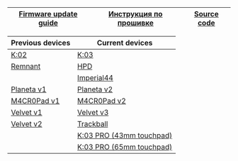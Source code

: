 | [Firmware update guide][01]  | [Инструкция по прошивке][02] | [Source code][03] |
| ---------------------------  | ---------------------------- | ----------------- |


| Previous devices    | Current devices                     |
| ------------------- | -------------------                 |
| [K:02][07]          | [K:03][05]                          |
| [Remnant][12]       | [HPD][04]                           |
|                     | [Imperial44][06]                    |
| [Planeta v1][08]    | [Planeta v2][09]                    |
| [M4CR0Pad v1][10]   | [M4CR0Pad v2][11]                   |
| [Velvet v1][13]     | [Velvet v3][17]                     |
| [Velvet v2][14]     | [Trackball][15]                     |
|                     | [K:03 PRO (43mm touchpad)][16]      |
|                     | [K:03 PRO (65mm touchpad)][18]      |


[01]: https://ergohaven.xyz/docs
[02]: https://ru.ergohaven.xyz/docs
[03]: https://github.com/ergohaven/vial-qmk/tree/vial/keyboards/ergohaven

[04]: https://github.com/ergohaven/vial-qmk/releases/download/3.8.3/3.8.3_hpd_v1.uf2
[05]: https://github.com/ergohaven/vial-qmk/releases/download/3.8.3/3.8.3_k03_v1_v2.uf2
[06]: https://github.com/ergohaven/vial-qmk/releases/download/3.8.3/3.8.3_imperial44_v1_v2.uf2
[07]: https://github.com/ergohaven/vial-qmk/releases/download/3.8.3/3.8.3_k02_v1.uf2
[08]: https://github.com/ergohaven/vial-qmk/releases/download/3.8.3/3.8.3_planeta_v1.uf2
[09]: https://github.com/ergohaven/vial-qmk/releases/download/3.8.3/3.8.3_planeta_v2.uf2
[10]: https://github.com/ergohaven/vial-qmk/releases/download/3.8.3/3.8.3_macropad_v1.uf2
[11]: https://github.com/ergohaven/vial-qmk/releases/download/3.8.3/3.8.3_macropad_v2.uf2
[12]: https://github.com/ergohaven/vial-qmk/releases/download/3.8.3/3.8.3_remnant_v1.uf2
[13]: https://github.com/ergohaven/vial-qmk/releases/download/3.8.3/3.8.3_velvet_v1.uf2
[14]: https://github.com/ergohaven/vial-qmk/releases/download/3.8.3/3.8.3_velvet_v2.uf2
[15]: https://github.com/ergohaven/vial-qmk/releases/download/3.8.3/3.8.3_trackball_v1.uf2
[16]: https://github.com/ergohaven/vial-qmk/releases/download/3.8.3/3.8.3_k03pro_43mm_v1.uf2
[17]: https://github.com/ergohaven/vial-qmk/releases/download/3.8.3/3.8.3_velvet_v3.uf2
[18]: https://github.com/ergohaven/vial-qmk/releases/download/3.8.3/3.8.3_k03pro_65mm_v1.uf2

